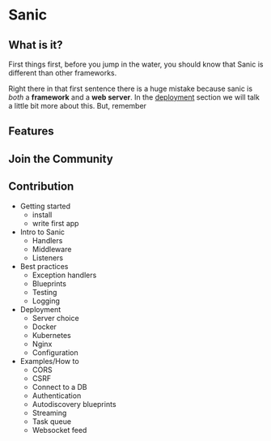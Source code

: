 # Sanic

## What is it?

First things first, before you jump in the water, you should know that Sanic is different than other frameworks.

Right there in that first sentence there is a huge mistake because sanic is _both_ a **framework** and a **web server**. In the [deployment](/deployment) section we will talk a little bit more about this. But, remember

## Features

## Join the Community

## Contribution

- Getting started
	- install
	- write first app
- Intro to Sanic
	- Handlers
	- Middleware
	- Listeners
- Best practices
	- Exception handlers
	- Blueprints
	- Testing
	- Logging
- Deployment
	- Server choice
	- Docker
	- Kubernetes
	- Nginx
	- Configuration
- Examples/How to
	- CORS
	- CSRF
	- Connect to a DB
	- Authentication
	- Autodiscovery blueprints
	- Streaming
	- Task queue
	- Websocket feed
